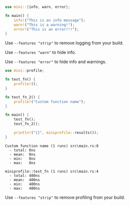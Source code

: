 ```rs
use mini::{info, warn, error};

fn main() {
    info!("This is an info message");
    warn!("This is a warning!");
    error!("This is an error!!!");
}
```

Use `--features "strip"` to remove logging from your build.

Use `--features "warn"` to hide info.

Use `--features "error"` to hide info and warnings.

```rs
use mini::profile;

fn test_fn() {
    profile!();
}

fn test_fn_2() {
    profile!("Custom function name");
}

fn main() {
    test_fn();
    test_fn_2();

    println!("{}", miniprofile::results());
}
```

```
Custom function name (1 runs) src\main.rs:8
  - total: 0ns
  - mean:  0ns
  - min:   0ns
  - max:   0ns

miniprofile::test_fn (1 runs) src\main.rs:4
  - total: 400ns
  - mean:  400ns
  - min:   400ns
  - max:   400ns
```

Use `--features "strip"` to remove profiling from your build.